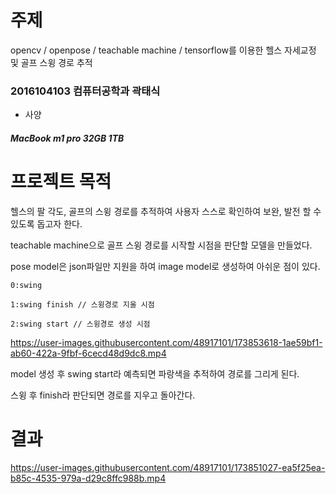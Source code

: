 # 주제

opencv / openpose / teachable machine / tensorflow를 이용한 헬스 자세교정 및 골프 스윙 경로 추적

### 2016104103 컴퓨터공학과 곽태식

* 사양

##### MacBook m1 pro 32GB 1TB

# 프로젝트 목적

헬스의 팔 각도, 골프의 스윙 경로를 추적하여 사용자 스스로 확인하여 보완, 발전 할 수 있도록 돕고자 한다.



teachable machine으로 골프 스윙 경로를 시작할 시점을 판단할 모델을 만들었다.

pose model은 json파일만 지원을 하여 image model로 생성하여 아쉬운 점이 있다.

    0:swing

    1:swing finish // 스윙경로 지울 시점

    2:swing start // 스윙경로 생성 시점

https://user-images.githubusercontent.com/48917101/173853618-1ae59bf1-ab60-422a-9fbf-6cecd48d9dc8.mp4


model 생성 후 swing start라 예측되면 파랑색을 추적하여 경로를 그리게 된다.

스윙 후 finish라 판단되면 경로를 지우고 돌아간다.

# 결과

https://user-images.githubusercontent.com/48917101/173851027-ea5f25ea-b85c-4535-979a-d29c8ffc988b.mp4

